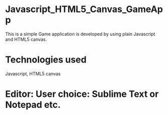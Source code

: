# Javascript_HTML5_Canvas_GameApp

This is a simple Game application is developed by using plain Javascript and HTML5 canvas.
# Technologies used 
Javascript, HTML5 canvas
# Editor: User choice: Sublime Text or Notepad etc.
